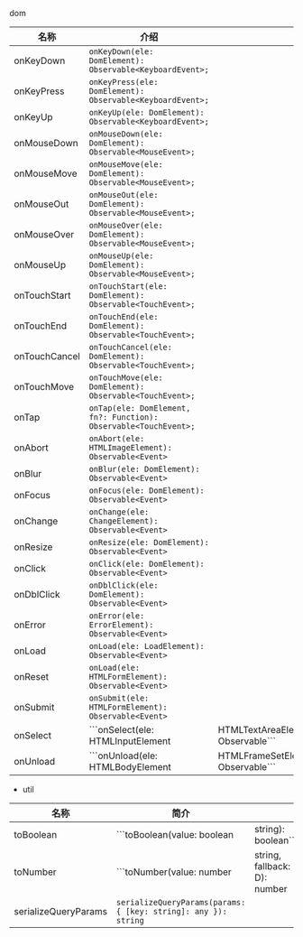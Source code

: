 
dom

| 名称            | 介绍                                                                   |                                            |
|---------------|----------------------------------------------------------------------|--------------------------------------------|
| onKeyDown     | ```onKeyDown(ele: DomElement): Observable<KeyboardEvent>;```         |                                            |
| onKeyPress    | ```onKeyPress(ele: DomElement): Observable<KeyboardEvent>;```        |                                            |
| onKeyUp       | ```onKeyUp(ele: DomElement): Observable<KeyboardEvent>;```           |                                            |
| onMouseDown   | ```onMouseDown(ele: DomElement): Observable<MouseEvent>;```          |                                            |
| onMouseMove   | ```onMouseMove(ele: DomElement): Observable<MouseEvent>;```          |                                            |
| onMouseOut    | ```onMouseOut(ele: DomElement): Observable<MouseEvent>;```           |                                            |
| onMouseOver   | ```onMouseOver(ele: DomElement): Observable<MouseEvent>;```          |                                            |
| onMouseUp     | ```onMouseUp(ele: DomElement): Observable<MouseEvent>;```            |                                            |
| onTouchStart  | ```onTouchStart(ele: DomElement): Observable<TouchEvent>;```         |                                            |
| onTouchEnd    | ```onTouchEnd(ele: DomElement): Observable<TouchEvent>;```           |                                            |
| onTouchCancel | ```onTouchCancel(ele: DomElement): Observable<TouchEvent>;```        |                                            |
| onTouchMove   | ```onTouchMove(ele: DomElement): Observable<TouchEvent>;```          |                                            |
| onTap         | ```onTap(ele: DomElement, fn?: Function): Observable<TouchEvent>;``` |                                            |
| onAbort       | ```onAbort(ele: HTMLImageElement): Observable<Event>```              |                                            |
| onBlur        | ```onBlur(ele: DomElement): Observable<Event>```                     |                                            |
| onFocus       | ```onFocus(ele: DomElement): Observable<Event>```                    |                                            |
| onChange      | ```onChange(ele: ChangeElement): Observable<Event>```                |                                            |
| onResize      | ```onResize(ele: DomElement): Observable<Event>```                   |                                            |
| onClick       | ```onClick(ele: DomElement): Observable<Event>```                    |                                            |
| onDblClick    | ```onDblClick(ele: DomElement): Observable<Event>```                 |                                            |
| onError       | ```onError(ele: ErrorElement): Observable<Event>```                  |                                            |
| onLoad        | ```onLoad(ele: LoadElement): Observable<Event>```                    |                                            |
| onReset       | ```onLoad(ele: HTMLFormElement): Observable<Event>```                |                                            |
| onSubmit      | ```onSubmit(ele: HTMLFormElement): Observable<Event>```              |                                            |
| onSelect      | ```onSelect(ele: HTMLInputElement                                    | HTMLTextAreaElement): Observable<Event>``` |
| onUnload      | ```onUnload(ele: HTMLBodyElement                                     | HTMLFrameSetElement): Observable<Event>``` |


- util

| 名称                   | 简介                                                                 |                              |      |
|----------------------|--------------------------------------------------------------------|------------------------------|------|
| toBoolean            | ```toBoolean(value: boolean                                        | string): boolean```          |      |
| toNumber             | ```toNumber<D>(value: number                                       | string, fallback: D): number | D``` |
| serializeQueryParams | ```serializeQueryParams(params: { [key: string]: any }): string``` |                              |      |
